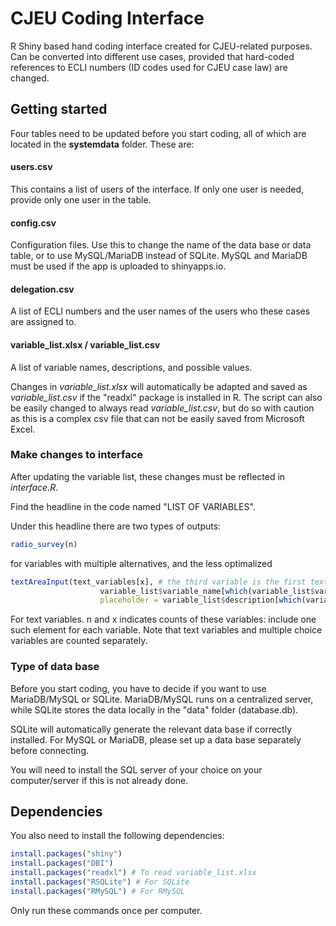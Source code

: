 # CJEU Coding Interface

R Shiny based hand coding interface created for CJEU-related purposes. Can be converted into different use
cases, provided that hard-coded references to ECLI numbers (ID codes used for CJEU case law) are changed.

## Getting started 
Four tables need to be updated before you start coding, all of which are located in the **systemdata** folder. These are:

#### users.csv
This contains a list of users of the interface. If only one user is needed, provide only one user in the table.

#### config.csv
Configuration files. Use this to change the name of the data base or data table, or to use MySQL/MariaDB instead of
SQLite. MySQL and MariaDB must be used if the app is uploaded to shinyapps.io.

#### delegation.csv
A list of ECLI numbers and the user names of the users who these cases are assigned to.

#### variable_list.xlsx / variable_list.csv
A list of variable names, descriptions, and possible values. 

Changes in *variable_list.xlsx* will automatically be adapted and saved as *variable_list.csv* if the "readxl"
package is installed in R. The script can also be easily changed to always read *variable_list.csv*, but do so
with caution as this is a complex csv file that can not be easily saved from Microsoft Excel.

### Make changes to interface
After updating the variable list, these changes must be reflected in *interface.R*.

Find the headline in the code named "LIST OF VARIABLES".

Under this headline there are two types of outputs: 

```R
radio_survey(n)
```

for variables with multiple alternatives, and the less optimalized 

```R
textAreaInput(text_variables[x], # the third variable is the first text variable
                    variable_list$variable_name[which(variable_list$variable== text_variables[x])][1],
                    placeholder = variable_list$description[which(variable_list$variable== text_variables[x])][1]),
```

For text variables. n and x indicates counts of these variables: include one such element for each variable. Note
that text variables and multiple choice variables are counted separately.

### Type of data base
Before you start coding, you have to decide if you want to use MariaDB/MySQL or SQLite. MariaDB/MySQL runs on
a centralized server, while SQLite stores the data locally in the "data" folder (database.db).

SQLite will automatically generate the relevant data base if correctly installed. For MySQL or MariaDB, please
set up a data base separately before connecting.

You will need to install the SQL server of your choice on your computer/server if this is not already done.


## Dependencies
You also need to install the following dependencies:
```R
install.packages("shiny")
install.packages("DBI")
install.packages("readxl") # To read variable_list.xlsx
install.packages("RSQLite") # For SQLite
install.packages("RMySQL") # For RMySQL
```

Only run these commands once per computer.


